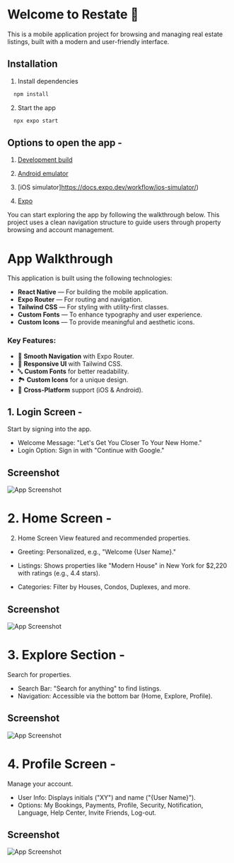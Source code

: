 
# Welcome to Restate 👋

This is a mobile application project for browsing and managing real estate listings, built with a modern and user-friendly interface.



## Installation

1. Install dependencies

```bash
  npm install
```
2. Start the app 

```bash
  npx expo start
```

## Options to open the app -
1. [Development build](https://docs.expo.dev/develop/development-builds/introduction/)

2. [Android emulator](https://docs.expo.dev/workflow/android-studio-emulator/)

3. [iOS simulator]https://docs.expo.dev/workflow/ios-simulator/)
 
4. [Expo](https://expo.dev/go)

You can start exploring the app by following the walkthrough below. This project uses a clean navigation structure to guide users through property browsing and account management.

# App Walkthrough

This application is built using the following technologies:

- **React Native** — For building the mobile application.
- **Expo Router** — For routing and navigation.
- **Tailwind CSS** — For styling with utility-first classes.
- **Custom Fonts** — To enhance typography and user experience.
- **Custom Icons** — To provide meaningful and aesthetic icons.

### Key Features:
- 📱 **Smooth Navigation** with Expo Router.
- 🎨 **Responsive UI** with Tailwind CSS.
- 🔤 **Custom Fonts** for better readability.
- 🏞️ **Custom Icons** for a unique design.
- 🚀 **Cross-Platform** support (iOS & Android).

## 1. Login Screen - 

Start by signing into the app.

- Welcome Message: "Let's Get You Closer To Your New Home."
- Login Option: Sign in with "Continue with Google."



## Screenshot

![App Screenshot](https://github.com/sammyZi/Real-Estate-App-React-Native/blob/master/login.jpg)

# 2. Home Screen -
 
 2. Home Screen
View featured and recommended properties.

- Greeting: Personalized, e.g., "Welcome {User Name}."

- Listings: Shows properties like "Modern House" in New York for $2,220 with ratings (e.g., 4.4 stars).

- Categories: Filter by Houses, Condos, Duplexes, and more.

## Screenshot

![App Screenshot](https://github.com/sammyZi/Real-Estate-App-React-Native/blob/master/home.jpg)


# 3. Explore Section - 

Search for properties.

- Search Bar: "Search for anything" to find listings.
- Navigation: Accessible via the bottom bar (Home, Explore, Profile).

## Screenshot

![App Screenshot](https://github.com/sammyZi/Real-Estate-App-React-Native/blob/master/explore.jpg)

# 4. Profile Screen - 

Manage your account.

- User Info: Displays initials ("XY") and name ("{User Name}").
- Options: My Bookings, Payments, Profile, Security, Notification, Language, Help Center, Invite Friends, Log-out.

## Screenshot

![App Screenshot](https://github.com/sammyZi/Real-Estate-App-React-Native/blob/master/profile.jpg)

